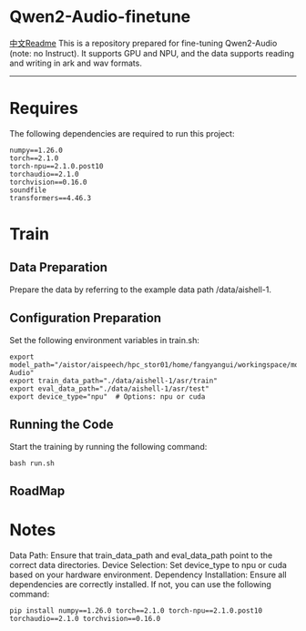 
# Qwen2-Audio-finetune
[中文Readme](./README_zh.md)
This is a repository prepared for fine-tuning Qwen2-Audio (note: no Instruct). It supports GPU and NPU, and the data supports reading and writing in ark and wav formats.

---

# Requires

The following dependencies are required to run this project:

```plaintext
numpy==1.26.0  
torch==2.1.0  
torch-npu==2.1.0.post10  
torchaudio==2.1.0  
torchvision==0.16.0  
soundfile  
transformers==4.46.3
```
# Train
## Data Preparation
Prepare the data by referring to the example data path /data/aishell-1.
## Configuration Preparation
Set the following environment variables in train.sh:
```
export model_path="/aistor/aispeech/hpc_stor01/home/fangyangui/workingspace/model/Qwen2-Audio"  
export train_data_path="./data/aishell-1/asr/train"  
export eval_data_path="./data/aishell-1/asr/test"  
export device_type="npu"  # Options: npu or cuda  
```
## Running the Code
Start the training by running the following command:
```
bash run.sh
```
## RoadMap

# Notes
Data Path: Ensure that train_data_path and eval_data_path point to the correct data directories.
Device Selection: Set device_type to npu or cuda based on your hardware environment.
Dependency Installation: Ensure all dependencies are correctly installed. If not, you can use the following command:
```
pip install numpy==1.26.0 torch==2.1.0 torch-npu==2.1.0.post10 torchaudio==2.1.0 torchvision==0.16.0
```
